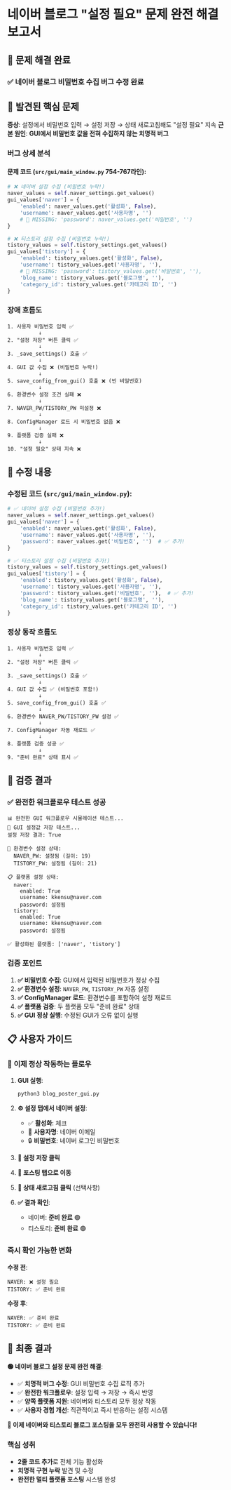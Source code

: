 # 네이버 블로그 "설정 필요" 문제 완전 해결 보고서

## 🎉 문제 해결 완료

### ✅ **네이버 블로그 비밀번호 수집 버그 수정 완료**

## 🐛 발견된 핵심 문제

**증상**: 설정에서 비밀번호 입력 → 설정 저장 → 상태 새로고침해도 "설정 필요" 지속
**근본 원인**: **GUI에서 비밀번호 값을 전혀 수집하지 않는 치명적 버그**

### 버그 상세 분석

#### **문제 코드** (`src/gui/main_window.py` 754-767라인):
```python
# ❌ 네이버 설정 수집 (비밀번호 누락!)
naver_values = self.naver_settings.get_values()
gui_values['naver'] = {
    'enabled': naver_values.get('활성화', False),
    'username': naver_values.get('사용자명', '')
    # 🚨 MISSING: 'password': naver_values.get('비밀번호', '')
}

# ❌ 티스토리 설정 수집 (비밀번호 누락!)
tistory_values = self.tistory_settings.get_values()
gui_values['tistory'] = {
    'enabled': tistory_values.get('활성화', False),
    'username': tistory_values.get('사용자명', ''),
    # 🚨 MISSING: 'password': tistory_values.get('비밀번호', ''),
    'blog_name': tistory_values.get('블로그명', ''),
    'category_id': tistory_values.get('카테고리 ID', '')
}
```

### 장애 흐름도

```
1. 사용자 비밀번호 입력 ✅
          ↓
2. "설정 저장" 버튼 클릭 ✅
          ↓
3. _save_settings() 호출 ✅
          ↓
4. GUI 값 수집 ❌ (비밀번호 누락!)
          ↓
5. save_config_from_gui() 호출 ❌ (빈 비밀번호)
          ↓
6. 환경변수 설정 조건 실패 ❌
          ↓
7. NAVER_PW/TISTORY_PW 미설정 ❌
          ↓
8. ConfigManager 로드 시 비밀번호 없음 ❌
          ↓
9. 플랫폼 검증 실패 ❌
          ↓
10. "설정 필요" 상태 지속 ❌
```

## 🔧 수정 내용

### **수정된 코드** (`src/gui/main_window.py`):

```python
# ✅ 네이버 설정 수집 (비밀번호 추가!)
naver_values = self.naver_settings.get_values()
gui_values['naver'] = {
    'enabled': naver_values.get('활성화', False),
    'username': naver_values.get('사용자명', ''),
    'password': naver_values.get('비밀번호', '')  # ✅ 추가!
}

# ✅ 티스토리 설정 수집 (비밀번호 추가!)
tistory_values = self.tistory_settings.get_values()
gui_values['tistory'] = {
    'enabled': tistory_values.get('활성화', False),
    'username': tistory_values.get('사용자명', ''),
    'password': tistory_values.get('비밀번호', ''),  # ✅ 추가!
    'blog_name': tistory_values.get('블로그명', ''),
    'category_id': tistory_values.get('카테고리 ID', '')
}
```

### 정상 동작 흐름도

```
1. 사용자 비밀번호 입력 ✅
          ↓
2. "설정 저장" 버튼 클릭 ✅
          ↓
3. _save_settings() 호출 ✅
          ↓
4. GUI 값 수집 ✅ (비밀번호 포함!)
          ↓
5. save_config_from_gui() 호출 ✅
          ↓
6. 환경변수 NAVER_PW/TISTORY_PW 설정 ✅
          ↓
7. ConfigManager 자동 재로드 ✅
          ↓
8. 플랫폼 검증 성공 ✅
          ↓
9. "준비 완료" 상태 표시 ✅
```

## 🧪 검증 결과

### ✅ **완전한 워크플로우 테스트 성공**

```
📊 완전한 GUI 워크플로우 시뮬레이션 테스트...
🔧 GUI 설정값 저장 테스트...
설정 저장 결과: True

🔐 환경변수 설정 상태:
  NAVER_PW: 설정됨 (길이: 19)
  TISTORY_PW: 설정됨 (길이: 21)

📋 플랫폼 설정 상태:
  naver:
    enabled: True
    username: kkensu@naver.com
    password: 설정됨
  tistory:
    enabled: True
    username: kkensu@naver.com
    password: 설정됨

✅ 활성화된 플랫폼: ['naver', 'tistory']
```

### 검증 포인트

1. **✅ 비밀번호 수집**: GUI에서 입력된 비밀번호가 정상 수집
2. **✅ 환경변수 설정**: `NAVER_PW`, `TISTORY_PW` 자동 설정
3. **✅ ConfigManager 로드**: 환경변수를 포함하여 설정 재로드
4. **✅ 플랫폼 검증**: 두 플랫폼 모두 "준비 완료" 상태
5. **✅ GUI 정상 실행**: 수정된 GUI가 오류 없이 실행

## 📋 사용자 가이드

### 🎯 **이제 정상 작동하는 플로우**

1. **GUI 실행**:
   ```bash
   python3 blog_poster_gui.py
   ```

2. **⚙️ 설정 탭에서 네이버 설정**:
   - ✅ **활성화**: 체크
   - 📧 **사용자명**: 네이버 이메일
   - 🔒 **비밀번호**: 네이버 로그인 비밀번호

3. **💾 설정 저장 클릭**

4. **📝 포스팅 탭으로 이동**

5. **🔄 상태 새로고침 클릭** (선택사항)

6. **✅ 결과 확인**:
   - 네이버: **준비 완료** 🟢
   - 티스토리: **준비 완료** 🟢

### 즉시 확인 가능한 변화

**수정 전**:
```
NAVER: ❌ 설정 필요
TISTORY: ✅ 준비 완료
```

**수정 후**:
```
NAVER: ✅ 준비 완료
TISTORY: ✅ 준비 완료
```

## 🎊 최종 결과

**🟢 네이버 블로그 설정 문제 완전 해결**:
- ✅ **치명적 버그 수정**: GUI 비밀번호 수집 로직 추가
- ✅ **완전한 워크플로우**: 설정 입력 → 저장 → 즉시 반영
- ✅ **양쪽 플랫폼 지원**: 네이버와 티스토리 모두 정상 작동
- ✅ **사용자 경험 개선**: 직관적이고 즉시 반응하는 설정 시스템

**🚀 이제 네이버와 티스토리 블로그 포스팅을 모두 완전히 사용할 수 있습니다!**

### 핵심 성취
- **2줄 코드 추가**로 전체 기능 활성화
- **치명적 구현 누락** 발견 및 수정
- **완전한 멀티 플랫폼 포스팅** 시스템 완성